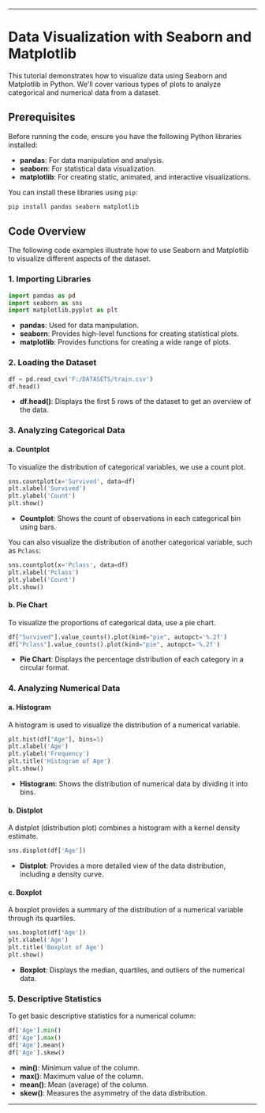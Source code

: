 
---

# Data Visualization with Seaborn and Matplotlib

This tutorial demonstrates how to visualize data using Seaborn and Matplotlib in Python. We'll cover various types of plots to analyze categorical and numerical data from a dataset.

## Prerequisites

Before running the code, ensure you have the following Python libraries installed:

- **pandas**: For data manipulation and analysis.
- **seaborn**: For statistical data visualization.
- **matplotlib**: For creating static, animated, and interactive visualizations.

You can install these libraries using `pip`:

```bash 
pip install pandas seaborn matplotlib
```

## Code Overview

The following code examples illustrate how to use Seaborn and Matplotlib to visualize different aspects of the dataset.

### 1. Importing Libraries

```python
import pandas as pd
import seaborn as sns
import matplotlib.pyplot as plt
```

- **pandas**: Used for data manipulation.
- **seaborn**: Provides high-level functions for creating statistical plots.
- **matplotlib**: Provides functions for creating a wide range of plots.

### 2. Loading the Dataset

```python
df = pd.read_csv('F:/DATASETS/train.csv')
df.head()
```

- **df.head()**: Displays the first 5 rows of the dataset to get an overview of the data.

### 3. Analyzing Categorical Data

#### a. Countplot

To visualize the distribution of categorical variables, we use a count plot.

```python
sns.countplot(x='Survived', data=df)
plt.xlabel('Survived')
plt.ylabel('Count')
plt.show()
```

- **Countplot**: Shows the count of observations in each categorical bin using bars.

You can also visualize the distribution of another categorical variable, such as `Pclass`:

```python
sns.countplot(x='Pclass', data=df)
plt.xlabel('Pclass')
plt.ylabel('Count')
plt.show()
```

#### b. Pie Chart

To visualize the proportions of categorical data, use a pie chart.

```python
df["Survived"].value_counts().plot(kind="pie", autopct='%.2f')
df["Pclass"].value_counts().plot(kind="pie", autopct='%.2f')
```

- **Pie Chart**: Displays the percentage distribution of each category in a circular format.

### 4. Analyzing Numerical Data

#### a. Histogram

A histogram is used to visualize the distribution of a numerical variable.

```python
plt.hist(df["Age"], bins=5)
plt.xlabel('Age')
plt.ylabel('Frequency')
plt.title('Histogram of Age')
plt.show()
```

- **Histogram**: Shows the distribution of numerical data by dividing it into bins.

#### b. Distplot

A distplot (distribution plot) combines a histogram with a kernel density estimate.

```python
sns.displot(df['Age'])
```

- **Distplot**: Provides a more detailed view of the data distribution, including a density curve.

#### c. Boxplot

A boxplot provides a summary of the distribution of a numerical variable through its quartiles.

```python
sns.boxplot(df['Age'])
plt.xlabel('Age')
plt.title('Boxplot of Age')
plt.show()
```

- **Boxplot**: Displays the median, quartiles, and outliers of the numerical data.

### 5. Descriptive Statistics

To get basic descriptive statistics for a numerical column:

```python
df['Age'].min()
df['Age'].max()
df['Age'].mean()
df['Age'].skew()
```

- **min()**: Minimum value of the column.
- **max()**: Maximum value of the column.
- **mean()**: Mean (average) of the column.
- **skew()**: Measures the asymmetry of the data distribution.
---